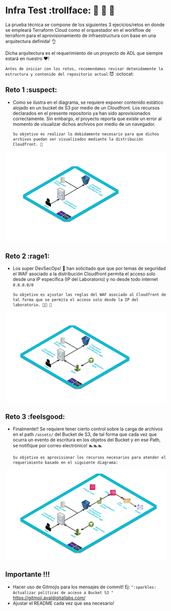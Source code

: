 # Infra Test :trollface: 🎉 🎉 🎉

La prueba técnica se compone de los siguientes 3 ejecicios/retos en donde se empleará Terraform Cloud como el orquestador en el workflow de terraform para el aprovisionamiento de infraestructura con base en una arquitectura definida! 👌 

Dicha arquitectura es el requerimiento de un proyecto de ADL que siempre estará en nuestro ❤️!

`Antes de iniciar con los retos, recomendamos revisar detenidamente la estructura y contenido del repositorio actual` 😈 :octocat: 

## Reto 1 :suspect:

* Como se ilustra en el diagrama, se requiere exponer contenido estático alojado en un bucket de S3 por medio de un Cloudfront. Los recursos declarados en el presente repositorio ya han sido aprovisionados correctamente. Sin embargo, el proyecto reporta que existe un error al momento de visualizar dichos archivos por medio de un navegador.

      Su objetivo es realizar lo debidamente necesario para que dichos archivos puedan ser visualizados mediante la distribución Cloudfront. 👊

![](./images/design1.png)

## Reto 2 :rage1:

* Los super DevSecOps! 💂 han solicitado que que por temas de seguridad el WAF asociado a la distribución Cloudfront permita el acceso solo desde una IP específica (IP del Laboratorio) y no desde todo internet `0.0.0.0/0` 
  
      Su objetivo es ajustar las reglas del WAF asociado al Cloudfront de tal forma que se permita el acceso solo desde la IP del laboratorio. 💂💂 🚓 

![](./images/design2.png)

## Reto 3 :feelsgood:

* Finalmente!! Se requiere tener cierto control sobre la carga de archivos en el path `/assets/`  del Bucket de S3, de tal forma que cada vez que ocurra un evento de escritura en los objetos del Bucket y en ese Path, se notifique por correo electrónico! 🏊🏊🏊

      Su objetivo es aprovisionar los recursos necesarios para atender el requerimiento basado en el siguiente diagrama:

![](./images/design3.png)


## Importante !!!

* Hacer uso de Gitmojis para los mensajes de commit! Ej: `":sparkles: Actualizar políticas de acceso a Bucket S3 "` https://gitmoji.avaldigitallabs.com/
* Ajustar el README cada vez que sea necesario!
    